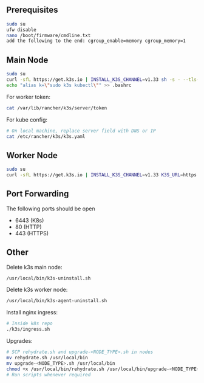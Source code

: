## Prerequisites
```bash
sudo su
ufw disable
nano /boot/firmware/cmdline.txt
add the following to the end: cgroup_enable=memory cgroup_memory=1
```

## Main Node
```bash
sudo su
curl -sfL https://get.k3s.io | INSTALL_K3S_CHANNEL=v1.33 sh -s - --tls-san "10.0.0.2" --disable traefik --kube-apiserver-arg service-node-port-range=25565-32767
echo "alias k=\"sudo k3s kubectl\"" >> .bashrc
```

For worker token:
```bash
cat /var/lib/rancher/k3s/server/token
```

For kube config:
```bash
# On local machine, replace server field with DNS or IP
cat /etc/rancher/k3s/k3s.yaml
```

## Worker Node
```bash
sudo su
curl -sfL https://get.k3s.io | INSTALL_K3S_CHANNEL=v1.33 K3S_URL=https://10.0.0.2:6443 K3S_TOKEN=<token> sh -
```

## Port Forwarding
The following ports should be open
- 6443 (K8s)
- 80 (HTTP)
- 443 (HTTPS)

## Other
Delete k3s main node: 
```bash
/usr/local/bin/k3s-uninstall.sh
```

Delete k3s worker node: 
```bash
/usr/local/bin/k3s-agent-uninstall.sh
```

Install nginx ingress:
```bash
# Inside k8s repo
./k3s/ingress.sh
```

Upgrades:
```bash
# SCP rehydrate.sh and upgrade-<NODE_TYPE>.sh in nodes
mv rehydrate.sh /usr/local/bin
mv upgrade-<NODE_TYPE>.sh /usr/local/bin
chmod +x /usr/local/bin/rehydrate.sh /usr/local/bin/upgrade-<NODE_TYPE>.sh
# Run scripts whenever required
```